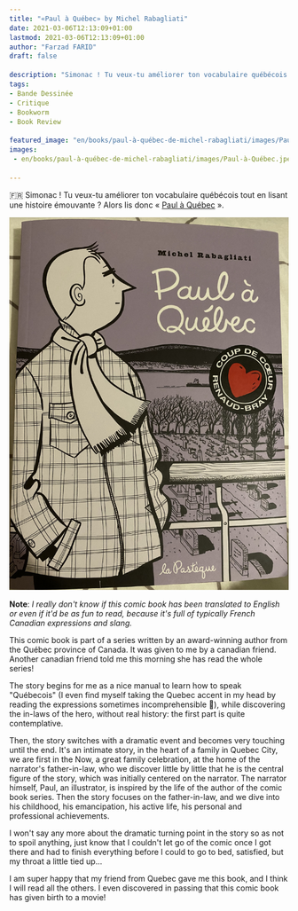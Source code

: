 ```yaml
---
title: "«Paul à Québec» by Michel Rabagliati"
date: 2021-03-06T12:13:09+01:00
lastmod: 2021-03-06T12:13:09+01:00
author: "Farzad FARID"
draft: false

description: "Simonac ! Tu veux-tu améliorer ton vocabulaire québécois ?"
tags:
- Bande Dessinée
- Critique
- Bookworm
- Book Review

featured_image: "en/books/paul-à-québec-de-michel-rabagliati/images/Paul-à-Québec bandeau.jpeg"
images:
 - en/books/paul-à-québec-de-michel-rabagliati/images/Paul-à-Québec.jpeg

---
```


:fr: Simonac ! Tu veux-tu améliorer ton vocabulaire québécois tout en lisant une histoire émouvante ? Alors lis donc « [Paul à Québec](https://www.lapasteque.com/paul-a-quebec) ».

![image](images/Paul-à-Québec.jpeg#layoutFillWidth)

**Note**: *I really don't know if this comic book has been translated to English or even if it'd be as fun
to read, because it's full of typically French Canadian expressions and slang.*

This comic book is part of a series written by an award-winning author from the Québec province of Canada.
It was given to me by a canadian friend. Another canadian friend told me this morning
she has read the whole series!

The story begins for me as a nice manual to learn how to speak "Québecois"
(I even find myself taking the Quebec accent in my head by reading the expressions sometimes
incomprehensible :slightly_smiling_face:), while discovering the in-laws of the hero, without
real history: the first part is quite contemplative.

Then, the story switches with a dramatic event and becomes very touching until the end.
It's an intimate story, in the heart of a family in Quebec City, we are first in the
Now, a great family celebration, at the home of the narrator's father-in-law, 
who we discover little by little that he is the central figure of the story, 
which was initially centered on the
narrator. The narrator himself, Paul, an illustrator, is inspired by the life of the author of the
comic book series. Then the story focuses on the father-in-law, and we dive into his childhood,
his emancipation, his active life, his personal and professional achievements.

I won't say any more about the dramatic turning point in the story so as not to spoil anything, just know
that I couldn't let go of the comic once I got there and had to finish everything before I could
to go to bed, satisfied, but my throat a little tied up...

I am super happy that my friend from Quebec gave me this book, and I think I will read all the others.
I even discovered in passing that this comic book has given birth to a movie!
